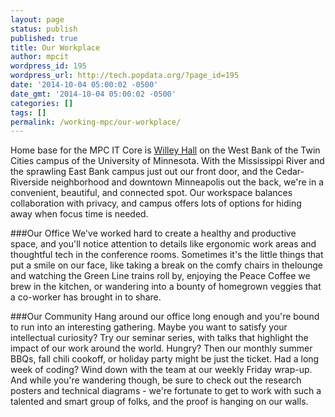 ```yaml
---
layout: page
status: publish
published: true
title: Our Workplace
author: mpcit
wordpress_id: 195
wordpress_url: http://tech.popdata.org/?page_id=195
date: '2014-10-04 05:00:02 -0500'
date_gmt: '2014-10-04 05:00:02 -0500'
categories: []
tags: []
permalink: /working-mpc/our-workplace/
---
```

Home base for the MPC IT Core is <a title="Willey Hall" href="http://www1.umn.edu/twincities/maps/WilleyH/" target="_blank">Willey Hall</a> on the West Bank of the Twin Cities campus of the University of Minnesota. With the Mississippi River and the sprawling East Bank campus just out our front door, and the Cedar-Riverside neighborhood and downtown Minneapolis out the back, we're in a convenient, beautiful, and connected spot. Our workspace balances collaboration with privacy, and campus offers lots of options for hiding away when focus time is needed.

###Our Office
We've worked hard to create a healthy and productive space, and you'll notice attention to details like ergonomic work areas and thoughtful tech in the conference rooms. Sometimes it's the little things that put a smile on our face, like taking a break on the comfy chairs in thelounge and watching the Green Line trains roll by, enjoying the Peace Coffee we brew in the kitchen, or wandering into a bounty of homegrown veggies that a co-worker has brought in to share.

###Our Community
Hang around our office long enough and you're bound to run into an interesting gathering. Maybe you want to satisfy your intellectual curiosity? Try our seminar series, with talks that highlight the impact of our work around the world. Hungry? Then our monthly summer BBQs, fall chili cookoff, or holiday party might be just the ticket. Had a long week of coding? Wind down with the team at our weekly Friday wrap-up. And while you're wandering though, be sure to check out the research posters and technical diagrams - we're fortunate to get to work with such a talented and smart group of folks, and the proof is hanging on our walls.



